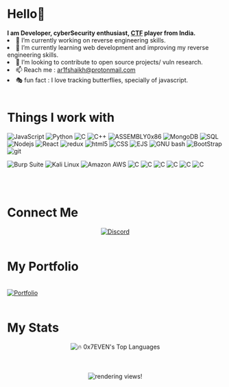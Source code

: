 <!-- <img src="https://kylewymer.com/wp-content/uploads/2020/08/portfoliogif.gif"/> -->
<!-- <img src="https://shesecures.org/wp-content/uploads/2017/08/maxresdefault.jpg"/> -->
<!-- <img src="https://github.com/0x7EVEN/0x7EVEN/blob/main/Images/1.jpg?raw=true" id="hero-image"/> -->
<!-- <p align="center">
  <a href="#"><img src="https://readme-typing-svg.herokuapp.com?color=FFFF&center=true&lines=1500%2B+Hours+of+Coding+Experience;Data+Structure;Algorithm;MERN;Full+Stack+Web+Developer;"></a>
</p> -->
<!-- <h1>Hello👋</h1>http://discord.gg/jTK6RTB
<br/> -->
<h1>Hello👋</h1>
<b> I am Developer, cyberSecurity enthusiast,<span color="red"> <a href="https://en.wikipedia.org/wiki/Capture_the_flag_(cybersecurity)" target="_blank">CTF</a></span> player from India.</b>
<li>🔭 I’m currently working on reverse engineering skills.</li>
<li>🌱 I’m currently learning web development  and improving my reverse engineering skills.</li>
<li>👯 I’m looking to contribute to open source projects/ vuln research.</li>
<li>📫 Reach me : <a href="mailto:ar1fshaikh@protonmail.com">ar1fshaikh@protonmail.com</a></li>
<li>🎭 fun fact :  I love tracking butterflies, specially of javascript.<!-- <a href="https://liveoverflow.com/the-butterfly-of-jsobject-browser-0x02/">try tracking</a></li> -->
<br/>
<br/>
<h1>Things I work with</h1>
<p>
  <img alt="JavaScript" src="https://img.shields.io/badge/JavaScript-ffffff?style=for-the-badge&logo=javascript&logoColor=F7DF1E" />
  <img alt="Python" src="https://img.shields.io/badge/Python-3776AB?style=for-the-badge&logo=python&logoColor=white" />
  <img alt="C" src="https://img.shields.io/badge/C%20Language-00599C?style=for-the-badge&logo=c&logoColor=white" />
  <img alt="C++" src="https://img.shields.io/badge/C%2B%2B-00599C?style=for-the-badge&logo=c%2B%2B&logoColor=white" />
  <img alt="ASSEMBLY0x86" src="https://img.shields.io/badge/Assembly%200x86-%23DD0031.svg?&style=for-the-badge&logo=redis&logoColor=white" />
  <img alt="MongoDB" src="https://img.shields.io/badge/MongoDB-white?style=for-the-badge&logo=mongodb&logoColor=4EA94B" />
  <img alt="SQL" src="https://img.shields.io/badge/SQLite-07405E?style=for-the-badge&logo=sqlite&logoColor=white" />
<!--   <img alt="npm" src="https://img.shields.io/badge/npm-CB3837?style=for-the-badge&logo=npm&logoColor=white" /> -->
  <img alt="Nodejs" src="https://img.shields.io/badge/Node.js-339933?style=for-the-badge&logo=nodedotjs&logoColor=white" />
  <img alt="React" src="https://img.shields.io/badge/React-20232A?style=for-the-badge&logo=react&logoColor=61DAFB" />
  <img alt="redux" src="https://img.shields.io/badge/Redux-593D88?style=for-the-badge&logo=redux&logoColor=white" />
  
<!--   <img alt="Heroku" src="https://img.shields.io/badge/Heroku-430098?style=for-the-badge&logo=heroku&logoColor=white" /> -->
  <img alt="html5" src="https://img.shields.io/badge/HTML5-E34F26?style=for-the-badge&logo=html5&logoColor=white" />
<!--   <img alt="Styled Components" src="https://img.shields.io/badge/styled--components-DB7093?style=for-the-badge&logo=styled-components&logoColor=white" /> -->
  <img alt="CSS" src="https://img.shields.io/badge/CSS3-1572B6?style=for-the-badge&logo=css3&logoColor=white" />
  <img alt="EJS" src="https://img.shields.io/badge/EJS-8BC0D0?style=for-the-badge&logo=alpine.js&logoColor=black" />
  <img alt="GNU bash" src="https://img.shields.io/badge/GNU%20Bash-4EAA25.svg?style=for-the-badge&logo=GNU-Bash&logoColor=white" />
  <img alt="BootStrap" src="https://img.shields.io/badge/Bootstrap-563D7C?style=for-the-badge&logo=bootstrap&logoColor=white" />
  <img alt="git" src="https://img.shields.io/badge/Git-F05032?style=for-the-badge&logo=git&logoColor=white" />
</p>
<p>
  <img alt="Burp Suite" src="https://img.shields.io/badge/Burp%20Suite-FF6633.svg?style=for-the-badge&logo=Burp-Suite&logoColor=white" />
  <img alt="Kali Linux" src="https://img.shields.io/badge/Kali%20Linux-557C94.svg?style=for-the-badge&logo=Kali-Linux&logoColor=white" />
  <img alt="Amazon AWS" src="https://img.shields.io/badge/Amazon%20AWS-232F3E.svg?style=for-the-badge&logo=Amazon-AWS&logoColor=white" />
  <img alt="C" src="https://img.shields.io/badge/Burp%20Suite-FF6633.svg?style=for-the-badge&logo=Burp-Suite&logoColor=white" />
  <img alt="C" src="https://img.shields.io/badge/Burp%20Suite-FF6633.svg?style=for-the-badge&logo=Burp-Suite&logoColor=white" />
  <img alt="C" src="https://img.shields.io/badge/Burp%20Suite-FF6633.svg?style=for-the-badge&logo=Burp-Suite&logoColor=white" />
  <img alt="C" src="https://img.shields.io/badge/Burp%20Suite-FF6633.svg?style=for-the-badge&logo=Burp-Suite&logoColor=white" />
  <img alt="C" src="https://img.shields.io/badge/Burp%20Suite-FF6633.svg?style=for-the-badge&logo=Burp-Suite&logoColor=white" />
  <img alt="C" src="https://img.shields.io/badge/Burp%20Suite-FF6633.svg?style=for-the-badge&logo=Burp-Suite&logoColor=white" />
</p>
<!-- <br/> -->
<!-- <br/> -->
<!-- <h1>Obfuscating things at...</h1>
<div >
 <a align="center" target="_blanck" href="https://github.com/0x7EVEN/Blogs">Reverse Engineeing Blogs</a>
</div> -->
<br/>
<br/>
<h1>Connect Me</h1>
<div align="center">
  <a href="https://discordapp.com/users/784348741964398593">
    <img alt="Discord" src="https://img.shields.io/badge/Discord-0xScar%236816-7289DA?style=for-the-badge&logo=discord&logoColor=white" />  
  </a>
<!--   <a href="https://www.linkedin.com/in/arif-shaikh-191669205/">
    <img alt="Linkedin" src="https://img.shields.io/badge/LinkedIn-0077B5?style=for-the-badge&logo=linkedin&logoColor=white" />  
  </a>   -->
<!--   <a href="https://www.instagram.com/ar1fshaikh/">
    <img alt="Instagram" src="https://img.shields.io/badge/Instagram-E4405F?style=for-the-badge&logo=instagram&logoColor=white" />  
  </a> -->
</div>
<br/>
<h1>My Portfolio</h1>
  <br/>
  <a href="https://ar1fshaikh.vercel.app/">
    <img alt="Portfolio" src="https://img.shields.io/badge/website-000000?style=for-the-badge&logo=About.me&logoColor=white" />  
  </a>
  <br/>
 <br/>
<h1>My Stats</h1>
   <div align="center">
    <img align="center" alt="🔥 0x7EVEN's Top Languages" src="https://github-readme-stats.vercel.app/api/top-langs/?username=0x7EVEN&private=true&langs_count=10&layout=compact&theme=react&hide_border=true&bg_color=0D1117" />
<!--     <a href="https://github-readme-streak-stats.herokuapp.com/?user=0x7EVEN">
<!--       <br/><br/>
    <img align="center" title="🔥 0x7EVEN's Streak" alt="0x7EVEN's Streak" src="https://github-readme-streak-stats.herokuapp.com/?user=0x7EVEN&private=true&theme=black-ice&hide_border=true&stroke=0000&background=060A0CD0"/> -->
<!--     </a> -->
</div>
<br/>
<div style="object-fit:cover;" align="center">
<br/>
<br/>
<img align="center" alt="rendering views!" title="visisters to 0x7EVEN" src="https://visitor-badge.glitch.me/badge?page_id=0x7EVEN">
<br/>
</div>
<!--
**0x7EVEN/0x7EVEN** is a ✨ _special_ ✨ repository because its `README.md` (this file) appears on your GitHub profile.
[![Top Langs](https://github-readme-stats.vercel.app/api/top-langs/?username=0x7EVEN&langs_count=10)](https://github.com/0x7EVEN/github-readme-stats)
<img align="center" height="180em" src="https://github-readme-stats.vercel.app/api?username=0x7EVEN&show_icons=true&hide_border=true&&count_private=true&include_all_commits=true" />

Here are some ideas to get you started:

- 🔭 I’m currently working on ...
- 🌱 I’m currently learning ...
- 👯 I’m looking to collaborate on ...
- 🤔 I’m looking for help with ...
- 💬 Ask me about ...
- 📫 How to reach me: ...
- 😄 Pronouns: ...
- ⚡ Fun fact: ...
-->
